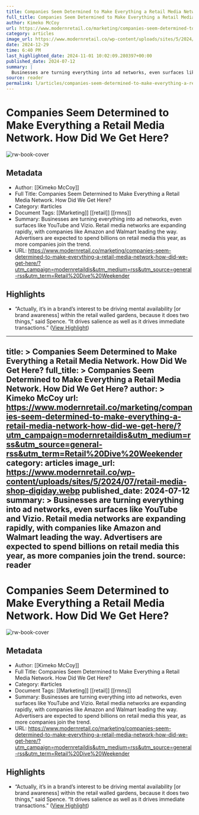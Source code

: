 ```yaml
---
title: Companies Seem Determined to Make Everything a Retail Media Network. How Did We Get Here?
full_title: Companies Seem Determined to Make Everything a Retail Media Network. How Did We Get Here?
author: Kimeko McCoy
url: https://www.modernretail.co/marketing/companies-seem-determined-to-make-everything-a-retail-media-network-how-did-we-get-here/?utm_campaign=modernretaildis&utm_medium=rss&utm_source=general-rss&utm_term=Retail%20Dive%20Weekender
category: articles
image_url: https://www.modernretail.co/wp-content/uploads/sites/5/2024/07/retail-media-shop-digiday.webp
date: 2024-12-29
time: 6:40 PM
last_highlighted_date: 2024-11-01 10:02:09.280397+00:00
published_date: 2024-07-12
summary: |
  Businesses are turning everything into ad networks, even surfaces like YouTube and Vizio. Retail media networks are expanding rapidly, with companies like Amazon and Walmart leading the way. Advertisers are expected to spend billions on retail media this year, as more companies join the trend.
source: reader
permalink: l/articles/companies-seem-determined-to-make-everything-a-retail-media-network-how-did-we-get-here
---
```

# Companies Seem Determined to Make Everything a Retail Media Network. How Did We Get Here?

![rw-book-cover](https://www.modernretail.co/wp-content/uploads/sites/5/2024/07/retail-media-shop-digiday.webp)

## Metadata
- Author: [[Kimeko McCoy]]
- Full Title: Companies Seem Determined to Make Everything a Retail Media Network. How Did We Get Here?
- Category: #articles
- Document Tags: [[Marketing]] [[retail]] [[rmns]] 
- Summary: Businesses are turning everything into ad networks, even surfaces like YouTube and Vizio. Retail media networks are expanding rapidly, with companies like Amazon and Walmart leading the way. Advertisers are expected to spend billions on retail media this year, as more companies join the trend.
- URL: https://www.modernretail.co/marketing/companies-seem-determined-to-make-everything-a-retail-media-network-how-did-we-get-here/?utm_campaign=modernretaildis&utm_medium=rss&utm_source=general-rss&utm_term=Retail%20Dive%20Weekender

## Highlights
- “Actually, it’s in a brand’s interest to be driving mental availability [or brand awareness] within the retail walled gardens, because it does two things,” said Spence. “It drives salience as well as it drives immediate transactions.” ([View Highlight](https://read.readwise.io/read/01jbkjsnzvfaqn4w6fwyxh7phx))


---
title: >
  Companies Seem Determined to Make Everything a Retail Media Network. How Did We Get Here?
full_title: >
  Companies Seem Determined to Make Everything a Retail Media Network. How Did We Get Here?
author: >
  Kimeko McCoy
url: https://www.modernretail.co/marketing/companies-seem-determined-to-make-everything-a-retail-media-network-how-did-we-get-here/?utm_campaign=modernretaildis&utm_medium=rss&utm_source=general-rss&utm_term=Retail%20Dive%20Weekender
category: articles
image_url: https://www.modernretail.co/wp-content/uploads/sites/5/2024/07/retail-media-shop-digiday.webp
published_date: 2024-07-12
summary: >
  Businesses are turning everything into ad networks, even surfaces like YouTube and Vizio. Retail media networks are expanding rapidly, with companies like Amazon and Walmart leading the way. Advertisers are expected to spend billions on retail media this year, as more companies join the trend.
source: reader
---
# Companies Seem Determined to Make Everything a Retail Media Network. How Did We Get Here?

![rw-book-cover](https://www.modernretail.co/wp-content/uploads/sites/5/2024/07/retail-media-shop-digiday.webp)

## Metadata
- Author: [[Kimeko McCoy]]
- Full Title: Companies Seem Determined to Make Everything a Retail Media Network. How Did We Get Here?
- Category: #articles
- Document Tags: [[Marketing]] [[retail]] [[rmns]] 
- Summary: Businesses are turning everything into ad networks, even surfaces like YouTube and Vizio. Retail media networks are expanding rapidly, with companies like Amazon and Walmart leading the way. Advertisers are expected to spend billions on retail media this year, as more companies join the trend.
- URL: https://www.modernretail.co/marketing/companies-seem-determined-to-make-everything-a-retail-media-network-how-did-we-get-here/?utm_campaign=modernretaildis&utm_medium=rss&utm_source=general-rss&utm_term=Retail%20Dive%20Weekender

## Highlights
- “Actually, it’s in a brand’s interest to be driving mental availability [or brand awareness] within the retail walled gardens, because it does two things,” said Spence. “It drives salience as well as it drives immediate transactions.” ([View Highlight](https://read.readwise.io/read/01jbkjsnzvfaqn4w6fwyxh7phx))


